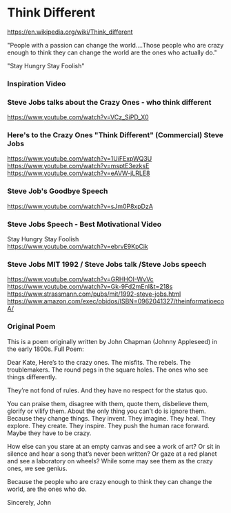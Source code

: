 # Think Different 

https://en.wikipedia.org/wiki/Think_different<BR>

"People with a passion can change the world....Those people who are crazy enough to think they can change the world are the ones who actually do."<BR>

"Stay Hungry Stay Foolish" <BR>

### Inspiration Video


### Steve Jobs talks about the Crazy Ones - who think different
https://www.youtube.com/watch?v=VCz_SiPD_X0

### Here's to the Crazy Ones "Think Different" (Commercial) Steve Jobs
https://www.youtube.com/watch?v=1UiFExpWQ3U <BR>
https://www.youtube.com/watch?v=msptE3ezksE <BR>
https://www.youtube.com/watch?v=eAVW-jLRLE8 <BR>

### Steve Job's Goodbye Speech
https://www.youtube.com/watch?v=sJm0P8xpDzA

### Steve Jobs Speech - Best Motivational Video
Stay Hungry Stay Foolish<BR>
https://www.youtube.com/watch?v=ebrvE9KpCik<BR>

### Steve Jobs MIT 1992 / Steve Jobs talk /Steve Jobs speech 
https://www.youtube.com/watch?v=GRHHOI-WvVc<BR>
https://www.youtube.com/watch?v=Gk-9Fd2mEnI&t=218s<BR>
https://www.strassmann.com/pubs/mit/1992-steve-jobs.html <BR>
https://www.amazon.com/exec/obidos/ISBN=0962041327/theinformatioecoA/ <BR>




### Original Poem 

This is a poem originally written by John Chapman (Johnny Appleseed) in the early 1800s. Full Poem: 

Dear Kate, 
Here’s to the crazy ones.
The misfits. The rebels. The troublemakers.
The round pegs in the square holes.
The ones who see things differently.

They’re not fond of rules.
And they have no respect for the status quo.

You can praise them, disagree with them, quote them,
disbelieve them, glorify or vilify them.
About the only thing you can’t do is ignore them.
Because they change things.
They invent. They imagine.
They heal. They explore. They create. They inspire.
They push the human race forward.
Maybe they have to be crazy.

How else can you stare at an empty canvas and see a work of art?
Or sit in silence and hear a song that’s never been written?
Or gaze at a red planet and see a laboratory on wheels?
While some may see them as the crazy ones, we see genius.

Because the people who are crazy enough to think they can change the world,
are the ones who do.

Sincerely, John

